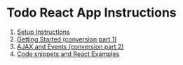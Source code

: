 # Todo React App Instructions

1. [Setup Instructions](./todo_documentation/todo_setup_instructions.md)
2. [Getting Started (conversion part 1)](./todo_documentation/todo_getting_started.md)
3. [AJAX and Events (conversion part 2)](./todo_documentation/todo_ajax_and_events.md)
4. [Code snippets and React Examples](./todo_documentation/todo_snippets.md)
